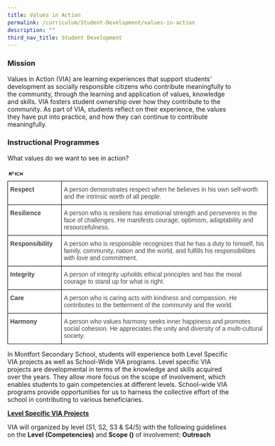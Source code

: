 ```yaml
---
title: Values in Action
permalink: /curriculum/Student-Development/values-in-action
description: ""
third_nav_title: Student Development
---
```

### Mission

Values in Action (VIA) are learning experiences that support students’ development as socially responsible citizens who contribute meaningfully to the community, through the learning and application of values, knowledge and skills. VIA fosters student ownership over how they contribute to the community. As part of VIA, students reflect on their experience, the values they have put into practice, and how they can continue to contribute meaningfully.

### Instructional Programmes

What values do we want to see in action?

<div>
	<div style="float: left">
		<img src="/images/R3ICH.png" 
     style="width:45%">
	</div>
</div>


<style type="text/css">
.tg  {border-collapse:collapse;border-spacing:0;margin:0px auto;}
.tg td{border-color:black;border-style:solid;border-width:1px;font-family:Arial, sans-serif;font-size:14px;
  overflow:hidden;padding:10px 5px;word-break:normal;}
.tg th{border-color:black;border-style:solid;border-width:1px;font-family:Arial, sans-serif;font-size:14px;
  font-weight:normal;overflow:hidden;padding:10px 5px;word-break:normal;}
.tg .tg-fwnj{background-color:#FFF;color:#454545;text-align:left;vertical-align:top}
.tg .tg-9u4g{background-color:#FFF;color:#454545;font-weight:bold;text-align:left;vertical-align:top}
</style>
<table class="tg" style="undefined;table-layout: fixed; width: 586px">
<colgroup>
<col style="width: 121px">
<col style="width: 465px">
</colgroup>
<tbody>
  <tr>
    <td class="tg-9u4g">Respect</td>
    <td class="tg-fwnj"><span style="font-weight:normal">A person demonstrates respect when he believes in his own self-worth and the intrinsic worth of all people.</span><br></td>
  </tr>
  <tr>
    <td class="tg-9u4g">Resilience</td>
    <td class="tg-fwnj">A person who is resilient has emotional strength and perseveres in the face of challenges. He manifests courage, optimism, adaptability and resourcefulness.  <br></td>
  </tr>
  <tr>
    <td class="tg-9u4g">Responsibility</td>
    <td class="tg-fwnj">A person who is responsible recognizes that he has a duty to himself, his family, community, nation and the world, and fulfills his responsibilities with love and commitment.<br></td>
  </tr>
  <tr>
    <td class="tg-9u4g">Integrity</td>
    <td class="tg-fwnj">A person of integrity upholds ethical principles and has the moral courage to stand up for what is right. <br></td>
  </tr>
  <tr>
    <td class="tg-9u4g">Care</td>
    <td class="tg-fwnj">A person who is caring acts with kindness and compassion. He contributes to the betterment of the community and the world. <br></td>
  </tr>
  <tr>
    <td class="tg-9u4g">Harmony</td>
    <td class="tg-fwnj">A person who values harmony seeks inner happiness and promotes social cohesion. He appreciates the unity and diversity of a multi-cultural society. </td>
  </tr>
</tbody>
</table>
	
In Montfort Secondary School, students will experience both Level Specific VIA projects as well as School-Wide VIA programs. Level specific VIA projects are developmental in terms of the knowledge and skills acquired over the years. They allow more focus on the scope of involvement, which enables students to gain competencies at different levels. School-wide VIA programs provide opportunities for us to harness the collective effort of the school in contributing to various beneficiaries. 

  

<strong><u>Level Specific VIA Projects</u></strong>

VIA will organized by level (S1, S2, S3 & S4/5) with the following guidelines on the **Level (Competencies)** and **Scope ()** of involvement: **Outreach**
